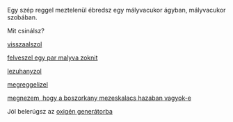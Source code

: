 Egy szép reggel meztelenül ébredsz egy mályvacukor ágyban, mályvacukor szobában.

Mit csinálsz?

[visszaalszol](alvas/alom.md)

[felveszel egy par malyva zoknit](zokni/zokni.md)

[lezuhanyzol](zuhanyzas/zuhanyzas.md)

[megreggelizel](reggeli/reggeli.md)

[megnezem, hogy a boszorkany mezeskalacs hazaban vagyok-e](boszorkany/mezeskalacs-haz.md)

Jól belerúgsz az [oxigén generátorba](oxygen/oxygen.md)

